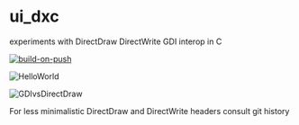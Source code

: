 # ui_dxc

experiments with DirectDraw DirectWrite GDI interop in C

[![build-on-push](https://github.com/leok7v/ui_dxc/actions/workflows/build-on-push.yml/badge.svg)](https://github.com/leok7v/ui_dxc/actions/workflows/build-on-push.yml)

![HelloWorld](https://github.com/leok7v/ui_dxc/assets/1149445/facc4db2-339f-4524-bf6e-f2f3542da0dd)

![GDIvsDirectDraw](https://github.com/leok7v/ui_dxc/assets/1149445/1622eb17-afc1-4342-803f-9ee287e2386f)


For less minimalistic DirectDraw and DirectWrite headers consult git history
